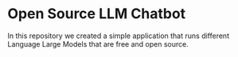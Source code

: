 # Open Source LLM  Chatbot

In this repository we created a simple application that runs different Language Large Models that are free and open source.

